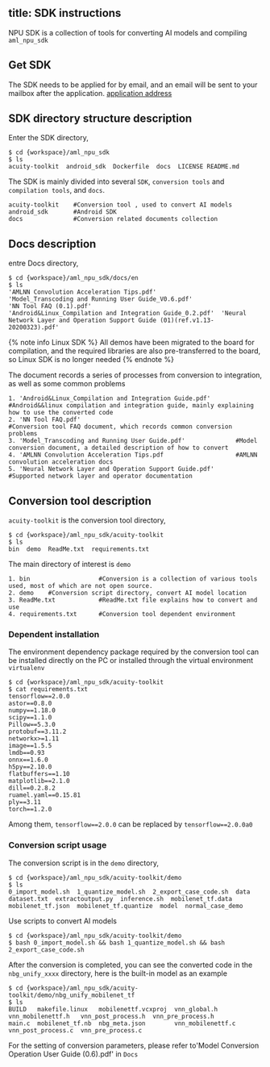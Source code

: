 title: SDK instructions
---

NPU SDK is a collection of tools for converting AI models and compiling `aml_npu_sdk`

## Get SDK

The SDK needs to be applied for by email, and an email will be sent to your mailbox after the application. [application address](https://www.khadas.com/npu-toolkit-vim3)

## SDK directory structure description

Enter the SDK directory,

```shell
$ cd {workspace}/aml_npu_sdk
$ ls
acuity-toolkit  android_sdk  Dockerfile  docs  LICENSE README.md
```

The SDK is mainly divided into several `SDK`, `conversion tools` and `compilation tools`, and `docs`.

```
acuity-toolkit    #Conversion tool , used to convert AI models
android_sdk       #Android SDK 
docs              #Conversion related documents collection
```

## Docs description

entre Docs directory,

```shell
$ cd {workspace}/aml_npu_sdk/docs/en
$ ls
'AMLNN Convolution Acceleration Tips.pdf'                  'Model_Transcoding and Running User Guide_V0.6.pdf'                              'NN Tool FAQ (0.1).pdf'
'Android&Linux_Compilation and Integration Guide_0.2.pdf'  'Neural Network Layer and Operation Support Guide (01)(ref.v1.13-20200323).pdf'
```
{% note info Linux SDK %}
All demos have been migrated to the board for compilation, and the required libraries are also pre-transferred to the board, so Linux SDK is no longer needed
{% endnote %}

The document records a series of processes from conversion to integration, as well as some common problems

```
1. 'Android&Linux_Compilation and Integration Guide.pdf'       #Android&&linux compilation and integration guide, mainly explaining how to use the converted code
2. 'NN Tool FAQ.pdf'                                           #Conversion tool FAQ document, which records common conversion problems
3. 'Model_Transcoding and Running User Guide.pdf'              #Model conversion document, a detailed description of how to convert
4. 'AMLNN Convolution Acceleration Tips.pdf                    #AMLNN convolution acceleration docs
5. 'Neural Network Layer and Operation Support Guide.pdf'      #Supported network layer and operator documentation
```

## Conversion tool description

`acuity-toolkit` is the conversion tool directory,

```shell
$ cd {workspace}/aml_npu_sdk/acuity-toolkit
$ ls
bin  demo  ReadMe.txt  requirements.txt
```

The main directory of interest is `demo`

```
1. bin                   #Conversion is a collection of various tools used, most of which are not open source.
2. demo    #Conversion script directory, convert AI model location
3. ReadMe.txt            #ReadMe.txt file explains how to convert and use
4. requirements.txt      #Conversion tool dependent environment
```

### Dependent installation

The environment dependency package required by the conversion tool can be installed directly on the PC or installed through the virtual environment `virtualenv`

```shell
$ cd {workspace}/aml_npu_sdk/acuity-toolkit
$ cat requirements.txt
tensorflow==2.0.0
astor==0.8.0
numpy==1.18.0
scipy==1.1.0
Pillow==5.3.0
protobuf==3.11.2
networkx>=1.11
image==1.5.5
lmdb==0.93
onnx==1.6.0
h5py==2.10.0
flatbuffers==1.10
matplotlib==2.1.0
dill==0.2.8.2
ruamel.yaml==0.15.81
ply==3.11
torch==1.2.0
```

Among them, `tensorflow==2.0.0` can be replaced by `tensorflow==2.0.0a0`

### Conversion script usage

The conversion script is in the `demo` directory,

```shell
$ cd {workspace}/aml_npu_sdk/acuity-toolkit/demo
$ ls
0_import_model.sh  1_quantize_model.sh  2_export_case_code.sh  data  dataset.txt  extractoutput.py  inference.sh  mobilenet_tf.data  mobilenet_tf.json  mobilenet_tf.quantize  model  normal_case_demo
```

Use scripts to convert AI models

```shell
$ cd {workspace}/aml_npu_sdk/acuity-toolkit/demo
$ bash 0_import_model.sh && bash 1_quantize_model.sh && bash 2_export_case_code.sh 
```

After the conversion is completed, you can see the converted code in the `nbg_unify_xxxx` directory, here is the built-in model as an example

```shell
$ cd {workspace}/aml_npu_sdk/acuity-toolkit/demo/nbg_unify_mobilenet_tf
$ ls
BUILD   makefile.linux   mobilenettf.vcxproj  vnn_global.h       vnn_mobilenettf.h   vnn_post_process.h  vnn_pre_process.h
main.c  mobilenet_tf.nb  nbg_meta.json        vnn_mobilenettf.c  vnn_post_process.c  vnn_pre_process.c
```

For the setting of conversion parameters, please refer to'Model Conversion Operation User Guide (0.6).pdf' in `Docs`



